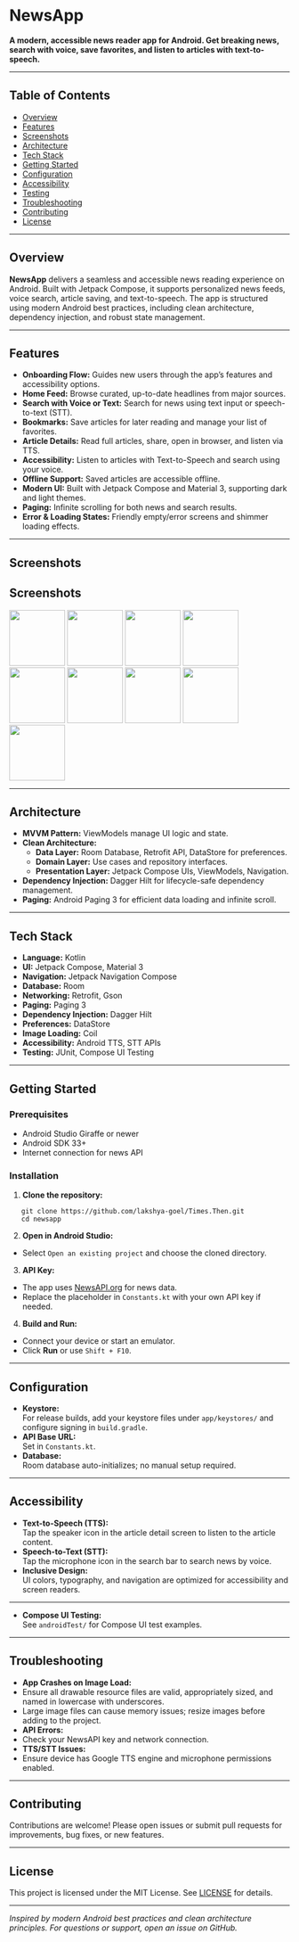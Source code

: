 # NewsApp

**A modern, accessible news reader app for Android. Get breaking news, search with voice, save favorites, and listen to articles with text-to-speech.**

---

## Table of Contents

- [Overview](#overview)
- [Features](#features)
- [Screenshots](#screenshots)
- [Architecture](#architecture)
- [Tech Stack](#tech-stack)
- [Getting Started](#getting-started)
- [Configuration](#configuration)
- [Accessibility](#accessibility)
- [Testing](#testing)
- [Troubleshooting](#troubleshooting)
- [Contributing](#contributing)
- [License](#license)

---

## Overview

**NewsApp** delivers a seamless and accessible news reading experience on Android. Built with Jetpack Compose, it supports personalized news feeds, voice search, article saving, and text-to-speech. The app is structured using modern Android best practices, including clean architecture, dependency injection, and robust state management.

---

## Features

- **Onboarding Flow:** Guides new users through the app’s features and accessibility options.
- **Home Feed:** Browse curated, up-to-date headlines from major sources.
- **Search with Voice or Text:** Search for news using text input or speech-to-text (STT).
- **Bookmarks:** Save articles for later reading and manage your list of favorites.
- **Article Details:** Read full articles, share, open in browser, and listen via TTS.
- **Accessibility:** Listen to articles with Text-to-Speech and search using your voice.
- **Offline Support:** Saved articles are accessible offline.
- **Modern UI:** Built with Jetpack Compose and Material 3, supporting dark and light themes.
- **Paging:** Infinite scrolling for both news and search results.
- **Error & Loading States:** Friendly empty/error screens and shimmer loading effects.

---

## Screenshots
<h2>Screenshots</h2>

<img src="Screenshots/1.2.jpg" width="100px" /> <img src="Screenshots/3.jpg" width="100px" />
<img src="Screenshots/details.png" width="100px" />
<img src="Screenshots/homescreen.png" width="100px" />
<img src="Screenshots/homescreen_dark.png" width="100px" />
<img src="Screenshots/onboard_1.png" width="100px" />
<img src="Screenshots/saved_articles.png" width="100px" />
<img src="Screenshots/search_articles.png" width="100px" />
<img src="Screenshots/search_bar.png" width="100px" />


---

## Architecture

- **MVVM Pattern:** ViewModels manage UI logic and state.
- **Clean Architecture:**
   - **Data Layer:** Room Database, Retrofit API, DataStore for preferences.
   - **Domain Layer:** Use cases and repository interfaces.
   - **Presentation Layer:** Jetpack Compose UIs, ViewModels, Navigation.
- **Dependency Injection:** Dagger Hilt for lifecycle-safe dependency management.
- **Paging:** Android Paging 3 for efficient data loading and infinite scroll.

---

## Tech Stack

- **Language:** Kotlin
- **UI:** Jetpack Compose, Material 3
- **Navigation:** Jetpack Navigation Compose
- **Database:** Room
- **Networking:** Retrofit, Gson
- **Paging:** Paging 3
- **Dependency Injection:** Dagger Hilt
- **Preferences:** DataStore
- **Image Loading:** Coil
- **Accessibility:** Android TTS, STT APIs
- **Testing:** JUnit, Compose UI Testing

---

## Getting Started

### Prerequisites

- Android Studio Giraffe or newer
- Android SDK 33+
- Internet connection for news API

### Installation

1. **Clone the repository:**
```
   git clone https://github.com/lakshya-goel/Times.Then.git
   cd newsapp
```

2. **Open in Android Studio:**
- Select `Open an existing project` and choose the cloned directory.

3. **API Key:**
- The app uses [NewsAPI.org](https://newsapi.org/) for news data.
- Replace the placeholder in `Constants.kt` with your own API key if needed.

4. **Build and Run:**
- Connect your device or start an emulator.
- Click **Run** or use `Shift + F10`.

---

## Configuration

- **Keystore:**  
  For release builds, add your keystore files under `app/keystores/` and configure signing in `build.gradle`.
- **API Base URL:**  
  Set in `Constants.kt`.
- **Database:**  
  Room database auto-initializes; no manual setup required.

---

## Accessibility

- **Text-to-Speech (TTS):**  
  Tap the speaker icon in the article detail screen to listen to the article content.
- **Speech-to-Text (STT):**  
  Tap the microphone icon in the search bar to search news by voice.
- **Inclusive Design:**  
  UI colors, typography, and navigation are optimized for accessibility and screen readers.

---

- **Compose UI Testing:**  
  See `androidTest/` for Compose UI test examples.

---

## Troubleshooting

- **App Crashes on Image Load:**
- Ensure all drawable resource files are valid, appropriately sized, and named in lowercase with underscores.
- Large image files can cause memory issues; resize images before adding to the project.
- **API Errors:**
- Check your NewsAPI key and network connection.
- **TTS/STT Issues:**
- Ensure device has Google TTS engine and microphone permissions enabled.

---

## Contributing

Contributions are welcome! Please open issues or submit pull requests for improvements, bug fixes, or new features.

---

## License

This project is licensed under the MIT License. See [LICENSE](LICENSE) for details.

---

*Inspired by modern Android best practices and clean architecture principles. For questions or support, open an issue on GitHub.*

